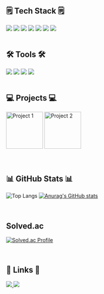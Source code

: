 <!-- [![Hits](https://hits.seeyoufarm.com/api/count/incr/badge.svg?url=https%3A%2F%2Fgithub.com%2Fzzsza)](https://hits.seeyoufarm.com) -->

<!-- <h1>🍀 Welcome to Haeun Park's GitHub 🍀</h1> -->

<!-- <h2>🔍 Backend & Frontend Development🔍</h2>-->

  <h2>🗒️ Tech Stack 🗒️</h2>
  <div>
    <img src="https://img.shields.io/badge/C%2B%2B-00599C?style=for-the-badge&logo=C%2B%2B&logoColor=white" />
    <img src="https://img.shields.io/badge/JavaScript-F7DF1E?style=for-the-badge&logo=javascript&logoColor=black" />
    <img src="https://img.shields.io/badge/HTML5-E34F26?style=for-the-badge&logo=html5&logoColor=white" />
    <img src="https://img.shields.io/badge/CSS3-1572B6?style=for-the-badge&logo=css3&logoColor=white" />
    <img src="https://img.shields.io/badge/Node.js-5FA04E?style=for-the-badge&logo=node.js&logoColor=white" />
    <img src="https://img.shields.io/badge/MySQL-4479A1?style=for-the-badge&logo=mysql&logoColor=white" />
    <img src="https://img.shields.io/badge/SpringBoot-6DB33F?style=for-the-badge&logo=mysql&logoColor=white" />
  </div>
  
  <br>
  
  <h2>🛠 Tools 🛠</h2>
  <div>
    <img src="https://img.shields.io/badge/git-F05033?style=for-the-badge&logo=git&logoColor=white" />
    <img src="https://img.shields.io/badge/github-181717?style=for-the-badge&logo=github&logoColor=white" />
    <img src="https://img.shields.io/badge/Notion-F3F3F3?style=for-the-badge&logo=notion&logoColor=black" />
    <img src="https://img.shields.io/badge/VSCode-2C2C32?style=for-the-badge&logo=visual-studio-code&logoColor=22ABF3" />
  </div>
  
  <br>
  
  <h2>💻 Projects 💻</h2>
  <div>
    <img src="https://github.com/user-attachments/assets/eaa91c90-a436-4130-9002-ff3630e81653" width="100px" alt="Project 1" />
    <img src="https://github.com/user-attachments/assets/053d17d0-aae6-4ac8-8669-e4616c70f11d" width="100px" alt="Project 2" />
  </div>
  
  <br>
  <!--
  <h2>📓 Active 📓</h2>
  <div align="center">
    <table border="1" cellpadding="10" cellspacing="0" style="border-collapse: collapse; width: 80%;">
      <thead>
        <tr>
          <th style="background-color: #f2f2f2; text-align: left;">Organization</th>
          <th style="background-color: #f2f2f2; text-align: left;">Duration</th>
          <th style="background-color: #f2f2f2; text-align: left;">Description</th>
        </tr>
      </thead>
      <tbody>
         <tr>
        <td>가톨릭대 알고리즘 스터디 동아리 'ALCUK'</td>
        <td>2023.06 ~ 현재</td>
        <td>알고리즘 문제 해결 및 토론하는 동아리 부원</td>
      </tr>
      <tr>
        <td>GDSC CUK GCC 스터디 수료</td>
        <td>2024.01 ~ 2024.06</td>
        <td>Google IT 지원 수료증 이수, 기술 지원 기초 스터디 수료</td>
      </tr>
      <tr>
        <td>IT 연합 프로젝트 동아리 UMC CUK 6기</td>
        <td>2024.03 ~ 2024.08</td>
        <td>Node.Js 스터디원으로 활동하며 앱 애플리케이션 개발</td>
      </tr>
      <tr>
        <td>GDSC CUK 3기 Core Member</td>
        <td>2024.08 ~ 현재</td>
        <td>Tech팀 팀장으로 스터디 관리</td>
      </tr>
        </tr>
      </tbody>
    </table>
  </div>
  -->
  <br>

  <h2>📊 GitHub Stats 📊</h2>
  
![Top Langs](https://github-readme-stats.vercel.app/api/top-langs/?username=haeun9634&layout=compact) [![Anurag's GitHub stats](https://github-readme-stats.vercel.app/api?username=haeun9634&show_icons=true&theme=radical)](https://github.com/haeun9634)

<br>

  <h2> Solved.ac </h2>
  
[![Solved.ac Profile](https://mazassumnida.wtf/api/v2/generate_badge?boj=haeun9634)](https://solved.ac/profile/haeun9634)


  <br>
  <h2>🔗 Links 🔗</h2>
  <div>
    <a href="https://mint10.tistory.com/" target="_blank">
      <img src="https://img.shields.io/badge/Tistory-000000?style=for-the-badge&logo=tistory&logoColor=white" />
    </a>
    <a href="mailto:haeun9634@naver.com">
      <img src="https://img.shields.io/badge/Email-03C75A?style=for-the-badge&logo=gmail&logoColor=white" />
    </a>
  </div>
</div>


<!--*haeun9634/haeun9634** is a ✨ _special_ ✨ repository because its `README.md` (this file) appears on your GitHub profile.

Here are some ideas to get you started:

- 🔭 I’m currently working on ...
- 🌱 I’m currently learning ...
- 👯 I’m looking to collaborate on ...
- 🤔 I’m looking for help with ...
- 💬 Ask me about ...
- 📫 How to reach me: ...
- 😄 Pronouns: ...
- ⚡ Fun fact: ...

![Top Langs](https://github-readme-stats.vercel.app/api/top-langs/?username=haeun9634&layout=compact)
[![Anurag's GitHub stats](https://github-readme-stats.vercel.app/api?username=haeun9634&show_icons=true&theme=radical)]
-->
